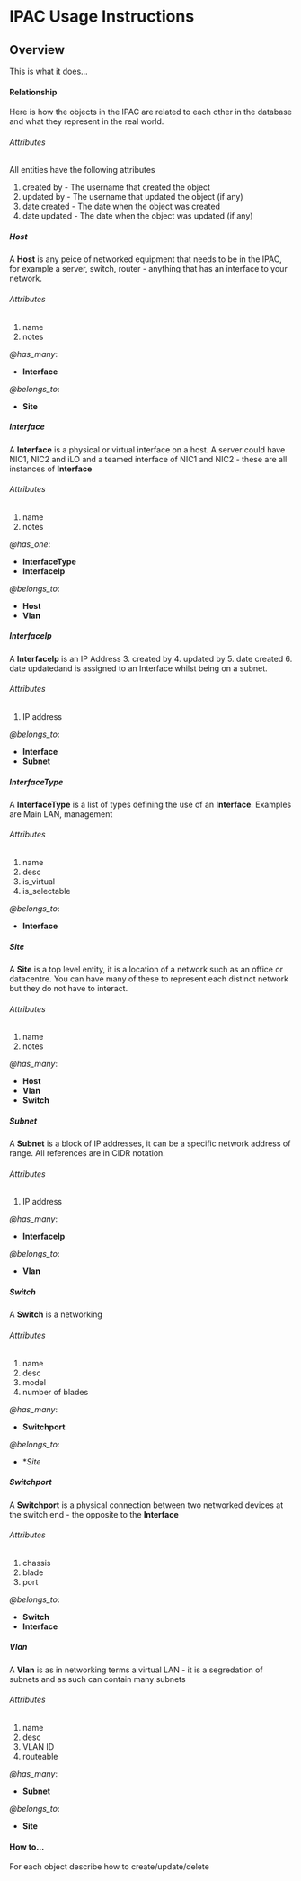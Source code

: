 IPAC Usage Instructions
====


Overview
-------


This is what it does…


#### Relationship


Here is how the objects in the IPAC are related to each other in the database and what they represent in the real world.

###### Attributes

All entities have the following attributes

1. created by - The username that created the object
2. updated by - The username that updated the object (if any)
3. date created - The date when the object was created
4. date updated - The date when the object was updated (if any)

##### Host

A **Host** is any peice of networked equipment that needs to be in the IPAC, for example a server, switch, router - anything that has an interface to your network.

###### Attributes

1. name
2. notes


*@has_many*:
* **Interface**

*@belongs_to*:
* **Site**


##### Interface

A **Interface** is a physical or virtual interface on a host. A server could have NIC1, NIC2 and iLO and a teamed interface of NIC1 and NIC2 - these are all instances of **Interface**

###### Attributes

1. name
2. notes


*@has_one*:
* **InterfaceType**
* **InterfaceIp**

*@belongs_to*:
* **Host**
* **Vlan**


##### InterfaceIp

A **InterfaceIp** is an IP Address 3. created by
4. updated by
5. date created
6. date updatedand is assigned to an Interface whilst being on a subnet.

###### Attributes

1. IP address

*@belongs_to*:
* **Interface**
* **Subnet**

##### InterfaceType

A **InterfaceType** is a list of types defining the use of an **Interface**. Examples are Main LAN, management

###### Attributes

1. name
2. desc
3. is_virtual
4. is_selectable

*@belongs_to*:
* **Interface**


##### Site

A **Site** is a top level entity, it is a location of a network such as an office or datacentre. You can have many of these to represent each distinct network but they do not have to interact.

###### Attributes

1. name
2. notes

*@has_many*:
* **Host**
* **Vlan**
* **Switch**


##### Subnet

A **Subnet** is a block of IP addresses, it can be a specific network address of range. All references are in CIDR notation.

###### Attributes

1. IP address

*@has_many*:
* **InterfaceIp**

*@belongs_to*:
* **Vlan**

##### Switch

A **Switch** is a networking 

###### Attributes

1. name
2. desc
3. model
4. number of blades

*@has_many*:
* **Switchport**

*@belongs_to*:
* **Site*

##### Switchport

A **Switchport** is a physical connection between two networked devices at the switch end - the opposite to the **Interface**

###### Attributes

1. chassis
2. blade
3. port

*@belongs_to*:
* **Switch**
* **Interface**


##### Vlan

A **Vlan** is as in networking terms a virtual LAN - it is a segredation of subnets and as such can contain many subnets

###### Attributes

1. name
2. desc
3. VLAN ID
4. routeable

*@has_many*:
* **Subnet**

*@belongs_to*:
* **Site**

#### How to…

For each object describe how to create/update/delete

